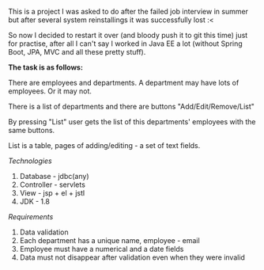 This is a project I was asked to do after the failed job interview
in summer but after several system reinstallings it was successfully lost :<

So now I decided to restart it over (and bloody push it to git this time)
just for practise, after all I can't say I worked in Java EE a lot (without 
Spring Boot, JPA, MVC and all these pretty stuff).

**The task is as follows:**

There are employees and departments.
A department may have lots of employees. Or it may not.

There is a list of departments and there are buttons "Add/Edit/Remove/List"
 
By pressing "List" user gets the list of this departments' employees with
the same buttons.

List is a table, pages of adding/editing - a set of text fields.

*Technologies*

1. Database - jdbc(any)
2. Controller - servlets
3. View - jsp + el + jstl
4. JDK - 1.8

*Requirements*

1. Data validation
2. Each department has a unique name, employee - email
3. Employee must have a numerical and a date fields
4. Data must not disappear after validation even when they were invalid

